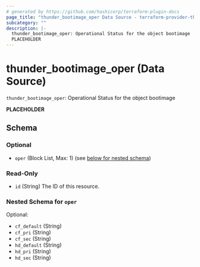 ```yaml
---
# generated by https://github.com/hashicorp/terraform-plugin-docs
page_title: "thunder_bootimage_oper Data Source - terraform-provider-thunder"
subcategory: ""
description: |-
  thunder_bootimage_oper: Operational Status for the object bootimage
  PLACEHOLDER
---
```


# thunder_bootimage_oper (Data Source)

`thunder_bootimage_oper`: Operational Status for the object bootimage

__PLACEHOLDER__



<!-- schema generated by tfplugindocs -->
## Schema

### Optional

- `oper` (Block List, Max: 1) (see [below for nested schema](#nestedblock--oper))

### Read-Only

- `id` (String) The ID of this resource.

<a id="nestedblock--oper"></a>
### Nested Schema for `oper`

Optional:

- `cf_default` (String)
- `cf_pri` (String)
- `cf_sec` (String)
- `hd_default` (String)
- `hd_pri` (String)
- `hd_sec` (String)


